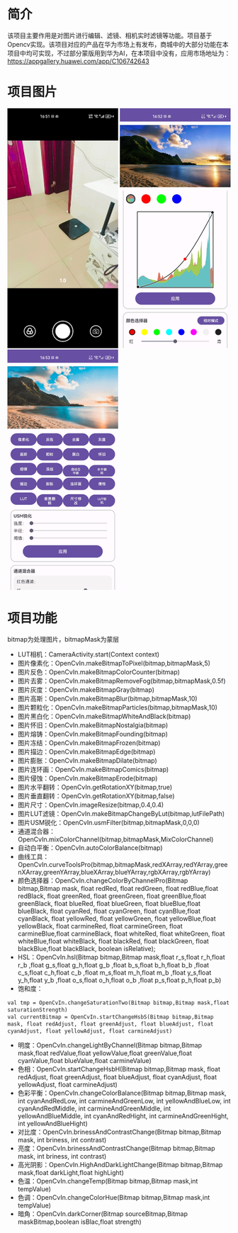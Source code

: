 # 简介
该项目主要作用是对图片进行编辑、滤镜、相机实时滤镜等功能。项目基于Opencv实现。该项目对应的产品在华为市场上有发布，商城中的大部分功能在本项目中均可实现，不过部分蒙版用到华为AI，在本项目中没有，应用市场地址为：https://appgallery.huawei.com/app/C106742643

# 项目图片
<img src="./img/Screenshot_20230708_165156_com.tuji.pictureeditor.jpg" width=250>
<img src="./img/Screenshot_20230708_165258_com.tuji.pictureeditor.jpg" width=250>
<img src="./img/Screenshot_20230708_165308_com.tuji.pictureeditor.jpg" width=250>

# 项目功能
bitmap为处理图片，bitmapMask为蒙层
+ LUT相机：CameraActivity.start(Context context)
+ 图片像素化：OpenCvIn.makeBitmapToPixel(bitmap,bitmapMask,5)
+ 图片反色：OpenCvIn.makeBitmapColorCounter(bitmap) 
+ 图片去雾：OpenCvIn.makeBitmapRemoveFog(bitmap,bitmapMask,0.5f) 
+ 图片灰度：OpenCvIn.makeBitmapGray(bitmap) 
+ 图片高斯：OpenCvIn.makeBitmapBlur(bitmap,bitmapMask,10)
+ 图片颗粒化：OpenCvIn.makeBitmapParticles(bitmap,bitmapMask,10) 
+ 图片黑白化：OpenCvIn.makeBitmapWhiteAndBlack(bitmap) 
+ 图片怀旧：OpenCvIn.makeBitmapNostalgia(bitmap) 
+ 图片熔铸：OpenCvIn.makeBitmapFounding(bitmap) 
+ 图片冻结：OpenCvIn.makeBitmapFrozen(bitmap) 
+ 图片描边：OpenCvIn.makeBitmapEdge(bitmap) 
+ 图片膨胀：OpenCvIn.makeBitmapDilate(bitmap) 
+ 图片连环画：OpenCvIn.makeBitmapComics(bitmap)
+ 图片侵蚀：OpenCvIn.makeBitmapErode(bitmap) 
+ 图片水平翻转：OpenCvIn.getRotationXY(bitmap,true) 
+ 图片垂直翻转：OpenCvIn.getRotationXY(bitmap,false) 
+ 图片尺寸：OpenCvIn.imageResize(bitmap,0.4,0.4) 
+ 图片LUT滤镜：OpenCvIn.makeBitmapChangeByLut(bitmap,lutFilePath) 
+ 图片USM锐化：OpenCvIn.usmFilter(bitmap,bitmapMask,0,0,0) 
+ 通道混合器：OpenCvIn.mixColorChannel(bitmap,bitmapMask,MixColorChannel) 
+ 自动白平衡：OpenCvIn.autoColorBalance(bitmap) 
+ 曲线工具：OpenCvIn.curveToolsPro(bitmap,bitmapMask,redXArray,redYArray,greenXArray,greenYArray,blueXArray,blueYArray,rgbXArray,rgbYArray) 
+ 颜色选择器：OpenCvIn.changeColorByChannelPro(Bitmap bitmap,Bitmap mask,
                                                        float redRed, float redGreen, float redBlue,float redBlack,
                                                        float greenRed, float greenGreen, float greenBlue,float greenBlack,
                                                        float blueRed, float blueGreen, float blueBlue,float blueBlack,
                                                        float cyanRed, float cyanGreen, float cyanBlue,float cyanBlack,
                                                        float yellowRed, float yellowGreen, float yellowBlue,float yellowBlack,
                                                        float carmineRed, float carmineGreen, float carmineBlue,float carmineBlack,
                                                        float whiteRed, float whiteGreen, float whiteBlue,float whiteBlack,
                                                        float blackRed, float blackGreen, float blackBlue,float blackBlack,
                                                        boolean isRelative);
+ HSL：OpenCvIn.hsl(Bitmap bitmap,Bitmap mask,float r_s,float r_h,float r_b
            ,float g_s,float g_h,float g_b
            ,float b_s,float b_h,float b_b
            ,float c_s,float c_h,float c_b
            ,float m_s,float m_h,float m_b
            ,float y_s,float y_h,float y_b
            ,float o_s,float o_h,float o_b
            ,float p_s,float p_h,float p_b)
+ 饱和度：
```
val tmp = OpenCvIn.changeSaturationTwo(Bitmap bitmap,Bitmap mask,float saturationStrength)
val currentBitmap = OpenCvIn.startChangeHsbS(Bitmap bitmap,Bitmap mask, float redAdjust, float greenAdjust, float blueAdjust, float cyanAdjust, float yellowAdjust, float carmineAdjust)
```
+ 明度：OpenCvIn.changeLightByChannel(Bitmap bitmap,Bitmap mask,float redValue,float yellowValue,float greenValue,float cyanValue,float blueValue,float carmineValue)
+ 色相：OpenCvIn.startChangeHsbH(Bitmap bitmap,Bitmap mask, float redAdjust, float greenAdjust, float blueAdjust, float cyanAdjust, float yellowAdjust, float carmineAdjust)
+ 色彩平衡：OpenCvIn.changeColorBalance(Bitmap bitmap,Bitmap mask,
                                                   int cyanAndRedLow, int carmineAndGreenLow, int yellowAndBlueLow,
                                                   int cyanAndRedMiddle, int carmineAndGreenMiddle, int yellowAndBlueMiddle,
                                                   int cyanAndRedHight, int carmineAndGreenHight, int yellowAndBlueHight)
+ 对比度：OpenCvIn.brinessAndContrastChange(Bitmap bitmap,Bitmap mask, int briness, int contrast)
+ 亮度：OpenCvIn.brinessAndContrastChange(Bitmap bitmap,Bitmap mask, int briness, int contrast)
+ 高光阴影：OpenCvIn.HighAndDarkLightChange(Bitmap bitmap,Bitmap mask,float darkLight,float highLight)
+ 色温：OpenCvIn.changeTemp(Bitmap bitmap,Bitmap mask,int tempValue)
+ 色调：OpenCvIn.changeColorHue(Bitmap bitmap,Bitmap mask,int tempValue)
+ 暗角：OpenCvIn.darkCorner(Bitmap sourceBitmap,Bitmap maskBitmap,boolean isBlac,float strength)

